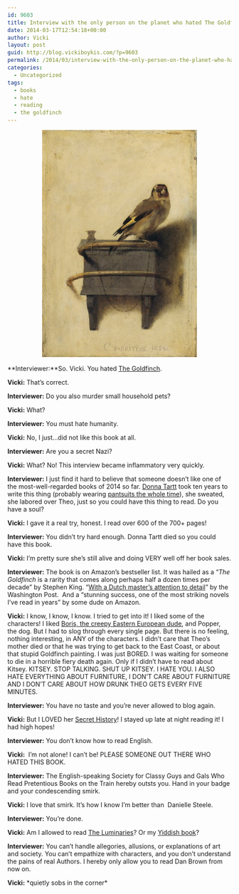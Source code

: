 ```yaml
---
id: 9603
title: Interview with the only person on the planet who hated The Goldfinch
date: 2014-03-17T12:54:18+00:00
author: Vicki
layout: post
guid: http://blog.vickiboykis.com/?p=9603
permalink: /2014/03/interview-with-the-only-person-on-the-planet-who-hated-the-goldfinch/
categories:
  - Uncategorized
tags:
  - books
  - hate
  - reading
  - the goldfinch
---
```

<p style="text-align: center;">
  <a href="https://raw.githubusercontent.com/veekaybee/wlb/gh-pages/assets/images/2014/03/o-THE-GOLDFINCH-900.jpg"><img class="aligncenter  wp-image-9604" alt="o-THE-GOLDFINCH-900" src="https://raw.githubusercontent.com/veekaybee/wlb/gh-pages/assets/images/2014/03/o-THE-GOLDFINCH-900-580x850.jpg" width="348" height="510" /></a>
</p>

**Interviewer:**So. Vicki. You hated <a href="http://www.nytimes.com/2013/10/08/books/the-goldfinch-a-dickensian-novel-by-donna-tartt.html?pagewanted=all&_r=0" target="_blank">The Goldfinch</a>.
  
**Vicki:** That&#8217;s correct.
  
**Interviewer:** Do you also murder small household pets?
  
**Vicki:** What?
  
**Interviewer:** You must hate humanity.
  
**Vicki:** No, I just&#8230;did not like this book at all.
  
**Interviewer:** Are you a secret Nazi?
  
**Vicki:** What? No! This interview became inflammatory very quickly.
  
**Interviewer:** I just find it hard to believe that someone doesn&#8217;t like one of the most-well-regarded books of 2014 so far. <a href="http://www.identitytheory.com/donna-tartt/" target="_blank">Donna Tartt</a> took ten years to write this thing (probably wearing <a href="http://www.themigrantbookclub.com/2013/10/donna-tartt-i-wear-it-to-remind-me-that.html" target="_blank">pantsuits the whole time</a>), she sweated, she labored over Theo, just so you could have this thing to read. Do you have a soul?
  
**Vicki:** I gave it a real try, honest. I read over 600 of the 700+ pages!
  
**Interviewer:** You didn&#8217;t try hard enough. Donna Tartt died so you could have this book.
  
**Vicki:** I&#8217;m pretty sure she&#8217;s still alive and doing VERY well off her book sales.
  
**Interviewer:** The book is on Amazon&#8217;s bestseller list. It was hailed as a &#8220;_The Goldfinch_ is a rarity that comes along perhaps half a dozen times per decade&#8221; by Stephen King. &#8220;<a href="http://www.washingtonpost.com/entertainment/books/book-review-the-goldfinch-by-donna-tartt/2013/10/22/39b556ac-3837-11e3-ae46-e4248e75c8ea_story.html" target="_blank">With a Dutch master’s attention to detail</a>&#8221; by the Washington Post.  And a &#8220;stunning success, one of the most striking novels I&#8217;ve read in years&#8221; by some dude on Amazon.
  
**Vicki:** I know, I know, I know. I tried to get into it! I liked some of the characters! I liked <a href="http://therumpus.net/2013/11/the-goldfinch-by-donna-tartt-2/" target="_blank">Boris, the creepy Eastern European dude</a>, and Popper, the dog. But I had to slog through every single page. But there is no feeling, nothing interesting, in ANY of the characters. I didn&#8217;t care that Theo&#8217;s mother died or that he was trying to get back to the East Coast, or about that stupid Goldfinch painting. I was just BORED. I was waiting for someone to die in a horrible fiery death again. Only if I didn&#8217;t have to read about Kitsey. KITSEY. STOP TALKING. SHUT UP KITSEY. I HATE YOU. I ALSO HATE EVERYTHING ABOUT FURNITURE, I DON&#8217;T CARE ABOUT FURNITURE AND I DON&#8217;T CARE ABOUT HOW DRUNK THEO GETS EVERY FIVE MINUTES.
  
**Interviewer:** You have no taste and you&#8217;re never allowed to blog again.
  
**Vicki:** But I LOVED her <a href="http://blog.vickiboykis.com/2013/12/my-favorite-books-of-2013/" target="_blank">Secret History</a>! I stayed up late at night reading it! I had high hopes!
  
**Interviewer:** You don&#8217;t know how to read English.
  
**Vicki:**  I&#8217;m not alone! I can&#8217;t be! PLEASE SOMEONE OUT THERE WHO HATED THIS BOOK.
  
**Interviewer:** The English-speaking Society for Classy Guys and Gals Who Read Pretentious Books on the Train hereby outsts you. Hand in your badge and your condescending smirk.
  
**Vicki:** I love that smirk. It&#8217;s how I know I&#8217;m better than  Danielle Steele.
  
**Interviewer:** You&#8217;re done.
  
**Vicki:** Am I allowed to read <a href="http://instagram.com/p/kKC1NxBcgS/" target="_blank">The Luminaries</a>? Or my <a href="http://instagram.com/p/kKC1NxBcgS/" target="_blank">Yiddish book</a>?
  
**Interviewer:** You can&#8217;t handle allegories, allusions, or explanations of art and society. You can&#8217;t empathize with characters, and you don&#8217;t understand the pains of real Authors. I hereby only allow you to read Dan Brown from now on.
  
**Vicki:** \*quietly sobs in the corner\*